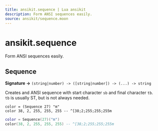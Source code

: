 ```yaml
---
title: ansikit.sequence | Lua ansikit
description: Form ANSI sequences easily.
source: ansikit/sequence.moon
---
```


# ansikit.sequence

Form ANSI sequences easily.

## Sequence

**Signature →** `(string|number) -> ([string|number]) -> (...) -> string`<br>

Creates and ANSI sequence with start character `sb` and final character `tb`. `tb` is usually ST, but is not always needed.

```moon tab="MoonScript"
color = (Sequence 27) "m"
color 38, 2, 255, 255, 255 -- ^[38;2;255;255;255m
```

```lua tab="Lua"
color = Sequence(27)("m")
color(38, 2, 255, 255, 255) -- ^[38;2;255;255;255m
```

